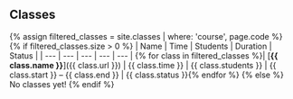 ## Classes

{% assign filtered_classes = site.classes | where: 'course', page.code %}
{% if filtered_classes.size > 0 %}
| Name | Time | Students | Duration | Status |
| --- | --- | --- | --- | --- |
{% for class in filtered_classes %}| [**{{ class.name }}**]({{ class.url }}) | {{ class.time }} | {{ class.students }} | {{ class.start }} – {{ class.end }} | {{ class.status }}{% endfor %}
{% else %}
No classes yet!
{% endif %}
